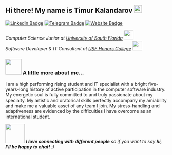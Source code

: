 <h2 align="left">
  <br>
   Hi there! My name is Timur Kalandarov <img src="https://user-images.githubusercontent.com/42378118/110234147-e3259600-7f4e-11eb-95be-0c4047144dea.gif" width="24">
</h2>

[![Linkedin Badge](https://img.shields.io/badge/-LinkedIn-0e76a8?style=flat-square&logo=Linkedin&logoColor=white)](https://www.linkedin.com/in/tkalandarov/)
[![Telegram Badge](https://img.shields.io/badge/-Telegram-0088CC?style=flat&logo=Telegram&logoColor=white)](https://t.me/timsprivatechats)
[![Website Badge](https://img.shields.io/badge/-Website-blue?style=flat)](http://tkalandarov.com/)

<p>
  <em>
    Computer Science Junior at <a href="https://www.usf.edu/">University of South Florida</a>
    <img src="https://media.giphy.com/media/fYSnHlufseco8Fh93Z/giphy.gif" width="30">
    </br>
  Software Developer & IT Consultant at <a href="https://github.com/USF-Honors-College">USF Honors College</a>
  <img src="https://media.giphy.com/media/WUlplcMpOCEmTGBtBW/giphy.gif" width="30"> 
</em>
</p>

### <img src="https://media.giphy.com/media/VgCDAzcKvsR6OM0uWg/giphy.gif" width="50"> A little more about me...  

I am a high performing rising student and IT specialist with a bright five-years-long history of active participation in the computer software industry. My energetic soul is fully committed to and truly passionate about my specialty. My artistic and oratorical skills perfectly accompany my amiability and make me a valuable asset of any team I join. My stress-handling and adaptiveness are evidenced by the difficulties I have overcome as an international student.

<img src="https://media.giphy.com/media/LnQjpWaON8nhr21vNW/giphy.gif" width="60"> <em><b>I love connecting with different people</b> so if you want to say <b>hi, I'll be happy to chat!</b> :)</em>
